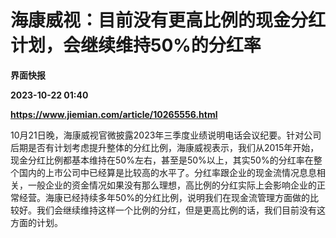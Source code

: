 # 海康威视：目前没有更高比例的现金分红计划，会继续维持50%的分红率
**界面快报**

**2023-10-22 01:40**

**https://www.jiemian.com/article/10265556.html**

10月21日晚，海康威视官微披露2023年三季度业绩说明电话会议纪要。针对公司后期是否有计划考虑提升整体的分红比例，海康威视表示，我们从2015年开始，现金分红比例都基本维持在50%左右，甚至是50%以上，其实50%的分红率在整个国内的上市公司中已经算是比较高的水平了。分红率跟企业的现金流情况息息相关，一般企业的资金情况如果没有那么理想，高比例的分红实际上会影响企业的正常经营。海康已经持续多年50%的分红比例，说明我们在现金流管理方面做的比较好。我们会继续维持这样一个比例的分红，但是更高比例的话，我们目前没有这方面的计划。